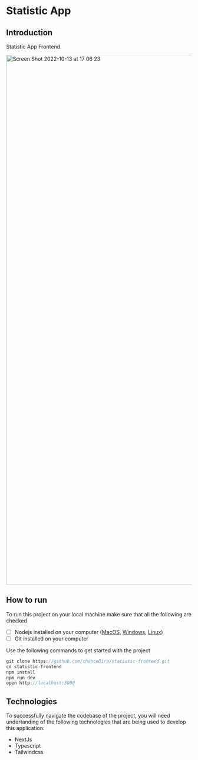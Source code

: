 # Statistic App

## Introduction

Statistic App Frontend.

<img width="1440" alt="Screen Shot 2022-10-13 at 17 06 23" src="https://user-images.githubusercontent.com/67952319/195635521-c62f946f-b1eb-4599-9492-8745acfc8f72.png">



## How to run

To run this project on your local machine make sure that all the following are checked

- [ ] Nodejs installed on your computer ([MacOS](https://nodejs.org/en/download/), [Windows](https://nodejs.org/en/download/), [Linux](https://nodejs.org/en/download/))
- [ ] Git installed on your computer

Use the following commands to get started with the project

```js
git clone https://github.com/chanceDira/statistic-frontend.git
cd statistic-frontend
npm install
npm run dev
open http://localhost:3000
```

## Technologies

To successfully navigate the codebase of the project, you will need undertanding of the following technologies that are being used to develop this application:

- NextJs
- Typescript
- Tailwindcss


